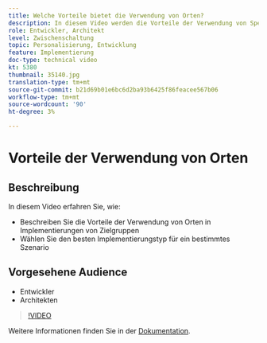 ```yaml
---
title: Welche Vorteile bietet die Verwendung von Orten?
description: In diesem Video werden die Vorteile der Verwendung von Speicherorten in Adobe Target-Implementierungen beschrieben. Sehen Sie sich dieses Video an, um zu erfahren, wie Sie den besten Implementierungstyp für ein bestimmtes Szenario auswählen.
role: Entwickler, Architekt
level: Zwischenschaltung
topic: Personalisierung, Entwicklung
feature: Implementierung
doc-type: technical video
kt: 5380
thumbnail: 35140.jpg
translation-type: tm+mt
source-git-commit: b21d69b01e6bc6d2ba93b6425f86feacee567b06
workflow-type: tm+mt
source-wordcount: '90'
ht-degree: 3%

---
```



# Vorteile der Verwendung von Orten

## Beschreibung

In diesem Video erfahren Sie, wie:

* Beschreiben Sie die Vorteile der Verwendung von Orten in Implementierungen von Zielgruppen
* Wählen Sie den besten Implementierungstyp für ein bestimmtes Szenario

## Vorgesehene Audience

* Entwickler
* Architekten

>[!VIDEO](https://video.tv.adobe.com/v/35140/?quality=12)

Weitere Informationen finden Sie in der [Dokumentation](https://docs.adobe.com/content/help/en/target/using/implement-target/implementing-target.html).
